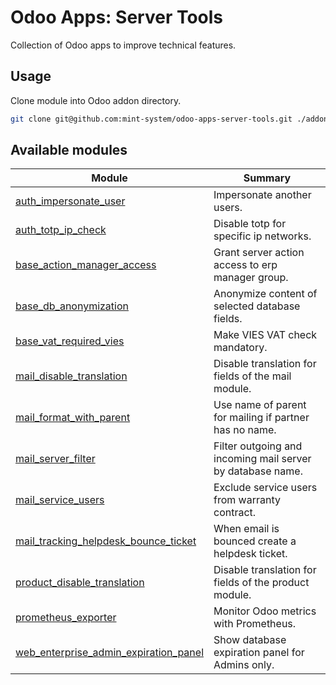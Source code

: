 # Odoo Apps: Server Tools

Collection of Odoo apps to improve technical features.

## Usage

Clone module into Odoo addon directory.

```bash
git clone git@github.com:mint-system/odoo-apps-server-tools.git ./addons/server_tools
```

## Available modules

| Module | Summary |
| --- | --- |
| [auth_impersonate_user](auth_impersonate_user) |         Impersonate another users. |
| [auth_totp_ip_check](auth_totp_ip_check) |         Disable totp for specific ip networks. |
| [base_action_manager_access](base_action_manager_access) |         Grant server action access to erp manager group. |
| [base_db_anonymization](base_db_anonymization) |         Anonymize content of selected database fields. |
| [base_vat_required_vies](base_vat_required_vies) |         Make VIES VAT check mandatory. |
| [mail_disable_translation](mail_disable_translation) |         Disable translation for fields of the mail module. |
| [mail_format_with_parent](mail_format_with_parent) |         Use name of parent for mailing if partner has no name. |
| [mail_server_filter](mail_server_filter) |         Filter outgoing and incoming mail server by database name. |
| [mail_service_users](mail_service_users) |         Exclude service users from warranty contract. |
| [mail_tracking_helpdesk_bounce_ticket](mail_tracking_helpdesk_bounce_ticket) |         When email is bounced create a helpdesk ticket. |
| [product_disable_translation](product_disable_translation) |         Disable translation for fields of the product module. |
| [prometheus_exporter](prometheus_exporter) |         Monitor Odoo metrics with Prometheus. |
| [web_enterprise_admin_expiration_panel](web_enterprise_admin_expiration_panel) |         Show database expiration panel for Admins only. |
